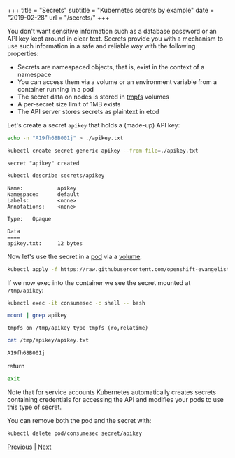 +++
title = "Secrets"
subtitle = "Kubernetes secrets by example"
date = "2019-02-28"
url = "/secrets/"
+++

You don't want sensitive information such as a database password or an
API key kept around in clear text. Secrets provide you with a mechanism
to use such information in a safe and reliable way with the following properties:

- Secrets are namespaced objects, that is, exist in the context of a namespace
- You can access them via a volume or an environment variable from a container running in a pod
- The secret data on nodes is stored in [tmpfs](https://www.kernel.org/doc/Documentation/filesystems/tmpfs.txt) volumes
- A per-secret size limit of 1MB exists
- The API server stores secrets as plaintext in etcd

Let's create a secret `apikey` that holds a (made-up) API key:

```bash
echo -n "A19fh68B001j" > ./apikey.txt
```
```bash
kubectl create secret generic apikey --from-file=./apikey.txt
```
```cat
secret "apikey" created
```
```bash
kubectl describe secrets/apikey
```
```cat
Name:           apikey
Namespace:      default
Labels:         <none>
Annotations:    <none>

Type:   Opaque

Data
====
apikey.txt:     12 bytes
```

Now let's use the secret in a [pod](https://github.com/openshift-evangelists/kbe/blob/main/specs/secrets/pod.yaml)
via a [volume](/volumes/):


```bash
kubectl apply -f https://raw.githubusercontent.com/openshift-evangelists/kbe/main/specs/secrets/pod.yaml
```

If we now exec into the container we see the secret mounted at `/tmp/apikey`:

```bash
kubectl exec -it consumesec -c shell -- bash
```
```bash
mount | grep apikey
```
```cat
tmpfs on /tmp/apikey type tmpfs (ro,relatime)
```
```bash
cat /tmp/apikey/apikey.txt
```
```cat
A19fh68B001j
```
return
```bash
exit
```

Note that for service accounts Kubernetes automatically creates secrets containing
credentials for accessing the API and modifies your pods to use this type of secret.

You can remove both the pod and the secret with:

```bash
kubectl delete pod/consumesec secret/apikey
```

[Previous](/volumes) | [Next](/logging)
